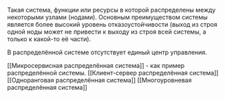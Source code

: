 Такая система, функции или ресурсы в которой распределены между некоторыми узлами (нодами). Основным преимуществом системы является более высокий уровень отказоустойчивости (выход из строя одной ноды может не привести к выходу из строя всей системы, а только к какой-то её части).

В распределённой системе отсутствует единый центр управления. 

[[Микросервисная распределённая система]] - как пример распределённой системы.
[[Клиент-сервер распределённая система]]
[[Одноранговая распределённая система]]
[[Многоуровневая распределённая система]]